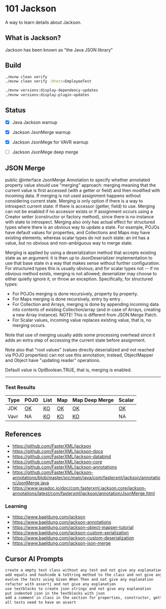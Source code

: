 # 101 Jackson

A way to learn details about Jackson.

## What is Jackson?

Jackson has been known as "the Java JSON library" 

## Build

```bash
./mvnw clean verify
./mvnw clean verify -Dtest=EmployeeTest  

./mvnw versions:display-dependency-updates
./mvnw versions:display-plugin-updates
```

## Status

- [x] Java Jackson warnup
- [x] Jackson JsonMerge warnup
- [x] Jackson JsonMege for VAVR warnup
- [ ] Jackson JsonMege deep merge


## JSON Merge

public @interface JsonMerge
Annotation to specify whether annotated property value should use "merging" approach: merging meaning that the current value is first accessed (with a getter or field) and then modified with incoming data. If merging is not used assignment happens without considering current state.
Merging is only option if there is a way to introspect current state: if there is accessor (getter, field) to use. Merging can not be enabled if no accessor exists or if assignment occurs using a Creator setter (constructor or factory method), since there is no instance with state to introspect. Merging also only has actual effect for structured types where there is an obvious way to update a state. For example, POJOs have default values for properties, and Collections and Maps may have existing elements; whereas scalar types do not such state: an int has a value, but no obvious and non-ambiguous way to merge state.

Merging is applied by using a deserialization method that accepts existing state as an argument: it is then up to JsonDeserializer implementation to use that base state in a way that makes sense without further configuration. For structured types this is usually obvious; and for scalar types not -- if no obvious method exists, merging is not allowed; deserializer may choose to either quietly ignore it, or throw an exception. Specifically, for structured types:

- For POJOs merging is done recursively, property by property.
- For Maps merging is done recursively, entry by entry .
- For Collection and Arrays, merging is done by appending incoming data into contents of existing Collection/array (and in case of Arrays, creating a new Array instance). NOTE! This is different from JSON Merge Patch.
- For Scalar values, incoming value replaces existing value, that is, no merging occurs.

Note that use of merging usually adds some processing overhead since it adds an extra step of accessing the current state before assignment.

Note also that "root values" (values directly deserialized and not reached via POJO properties) can not use this annotation; instead, ObjectMapper and Object have "updating reader" operations.

Default value is OptBoolean.TRUE, that is, merging is enabled.

---

### Test Results

| Type | POJO | List | Map | Map Deep Merge | Scalar |
|------|------|------|-----|----------------|--------|
| JDK  | [OK](./src/main/java/info/jab/java/jackson/jsonmerge/pojo/Employee.java) | [KO](./src/test/java/info/jab/java/jackson/jsonmerge/list/DepartmentTest.java) | [OK](./src/test/java/info/jab/java/jackson/jsonmerge/map/PersonTest.java) | [OK](./src/test/java/info/jab/java/jackson/jsonmerge/mapdm/NestedMapContainerTest.java) | [OK](src/main/java/info/jab/java/jackson/jsonmerge/scalar/Product.java) |
| Vavr | NA   | [KO](./src/test/java/info/jab/java/jackson/jsonmerge/list/DepartmentVAVRTest.java) | [KO](./src/test/java/info/jab/java/jackson/jsonmerge/map/PersonVAVRTest.java)  | [KO](./src/test/java/info/jab/java/jackson/jsonmerge/mapdm/NestedMapContainerVAVRTest.java)         | NA     |

## References

- https://github.com/FasterXML/jackson
- https://github.com/FasterXML/jackson-docs
- https://github.com/FasterXML/jackson-databind
- https://github.com/FasterXML/jackson-core
- https://github.com/FasterXML/jackson-annotations
- https://github.com/FasterXML/jackson-annotations/blob/master/src/main/java/com/fasterxml/jackson/annotation/JsonMerge.java
- https://www.javadoc.io/doc/com.fasterxml.jackson.core/jackson-annotations/latest/com/fasterxml/jackson/annotation/JsonMerge.html

### Learning

- https://www.baeldung.com/jackson
- https://www.baeldung.com/jackson-annotations
- https://www.baeldung.com/jackson-object-mapper-tutorial
- https://www.baeldung.com/jackson-custom-serialization
- https://www.baeldung.com/jackson-custom-deserialization
- https://www.baeldung.com/jackson-json-merge

## Cursor AI Prompts

```bash
create a empty test class without any test and not give any explanation
add equals and hashcode & toString method to the class and not give any explanation
evolve the tests using Given When Then and not give any explanation
refactor with assertj and not give any explanation
use textblocks to create json strings and not give any explanation
put indented json in the textblocks with json
add a comment in class in the section for properties, constructor, getters, setters, equals, hashcode, toString and not give any explanation
all tests need to have an assert
```

